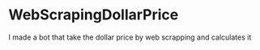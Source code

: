 # WebScrapingDollarPrice
I made a bot that take the dollar price by web scrapping and calculates it
